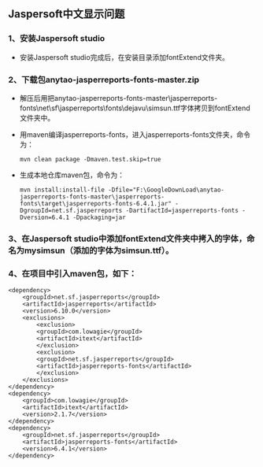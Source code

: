 ## Jaspersoft中文显示问题

### 1、安装Jaspersoft studio

* 安装Jaspersoft studio完成后，在安装目录添加fontExtend文件夹。

### 2、下载包anytao-jasperreports-fonts-master.zip

* 解压后用把anytao-jasperreports-fonts-master\jasperreports-fonts\net\sf\jasperreports\fonts\dejavu\simsun.ttf字体拷贝到fontExtend文件夹中。

* 用maven编译jasperreports-fonts，进入jasperreports-fonts文件夹，命令为：

  ~~~ maven
  mvn clean package -Dmaven.test.skip=true
  ~~~

* 生成本地仓库maven包，命令为：

  ~~~maven
  mvn install:install-file -Dfile="F:\GoogleDownLoad\anytao-jasperreports-fonts-master\jasperreports-fonts\target\jasperreports-fonts-6.4.1.jar" -DgroupId=net.sf.jasperreports -DartifactId=jasperreports-fonts -Dversion=6.4.1 -Dpackaging=jar
  ~~~

### 3、在Jaspersoft studio中添加fontExtend文件夹中拷入的字体，命名为mysimsun（添加的字体为simsun.ttf）。

### 4、在项目中引入maven包，如下：

~~~pom
<dependency>
    <groupId>net.sf.jasperreports</groupId>
    <artifactId>jasperreports</artifactId>
    <version>6.10.0</version>
    <exclusions>
        <exclusion>
        <groupId>com.lowagie</groupId>
        <artifactId>itext</artifactId>
        </exclusion>
        <exclusion>
        <groupId>net.sf.jasperreports</groupId>
        <artifactId>jasperreports-fonts</artifactId>
        </exclusion>
    </exclusions>
</dependency>
<dependency>
    <groupId>com.lowagie</groupId>
    <artifactId>itext</artifactId>
    <version>2.1.7</version>
</dependency>
<dependency>
    <groupId>net.sf.jasperreports</groupId>
    <artifactId>jasperreports-fonts</artifactId>
    <version>6.4.1</version>
</dependency>
~~~






